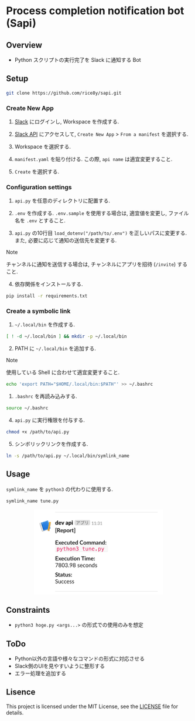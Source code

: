 # Process completion notification bot (Sapi)

## Overview

- Python スクリプトの実行完了を Slack に通知する Bot

## Setup

```bash
git clone https://github.com/rice8y/sapi.git
```

### Create New App

1. [Slack](https://slack.com/intl/ja-jp/signin#/signin) にログインし, Workspace を作成する.

2. [Slack API](https://api.slack.com/apps?new_app=1) にアクセスして, `Create New App` > `From a manifest` を選択する.

3. Workspace を選択する.
   
4. `manifest.yaml` を貼り付ける. この際, `api name` は適宜変更すること.

5. `Create` を選択する.

### Configuration settings

1. `api.py` を任意のディレクトリに配置する.

2. `.env` を作成する. `.env.sample` を使用する場合は, 適宜値を変更し, ファイル名を `.env` とすること.

3. `api.py` の10行目 `load_dotenv("/path/to/.env")` を正しいパスに変更する. また, 必要に応じて通知の送信先を変更する.

>[!NOTE]
>チャンネルに通知を送信する場合は, チャンネルにアプリを招待 (`/invite`) すること.

4. 依存関係をインストールする.

```bash
pip install -r requirements.txt
```

### Create a symbolic link

1. `~/.local/bin` を作成する.

```bash
[ ! -d ~/.local/bin ] && mkdir -p ~/.local/bin
```

2. PATH に `~/.local/bin` を追加する.

>[!NOTE]
>使用している Shell に合わせて適宜変更すること.

```bash
echo 'export PATH="$HOME/.local/bin:$PATH"' >> ~/.bashrc
```

1. `.bashrc` を再読み込みする.

```bash
source ~/.bashrc
```

4. `api.py` に実行権限を付与する.

```bash
chmod +x /path/to/api.py
```

5. シンボリックリンクを作成する.

```bash
ln -s /path/to/api.py ~/.local/bin/symlink_name
```

## Usage

`symlink_name` を `python3` の代わりに使用する.

```bash
symlink_name tune.py
```

<div style="text-align: center;">
    <img src="sample.png" style="display: block; margin: auto;" width="70%"/>
</div>

## Constraints

- `python3 hoge.py <args...>` の形式での使用のみを想定

## ToDo

- Python以外の言語や様々なコマンドの形式に対応させる
- Slack側のUIを見やすいように整形する
- エラー処理を追加する

## Lisence

This project is licensed under the MIT License, see the [LICENSE](LICENSE) file for details.
